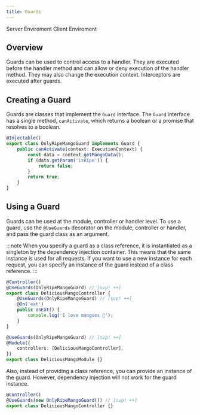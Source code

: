 ```yaml
---
title: Guards
---
```


<script lang="ts">
    import Badge from '$lib/Badge.svelte';
</script>

<Badge color='blue'>Server Enviroment</Badge>
<Badge color='green'>Client Enviroment</Badge>

## Overview

Guards can be used to control access to a handler. They are executed before the handler method and can allow or deny execution of the handler method. They may also change the execution context. Interceptors are executed after guards.

## Creating a Guard

Guards are classes that implement the `Guard` interface. The `Guard` interface has a single method, `canActivate`, which returns a boolean or a promise that resolves to a boolean.

```typescript
@Injectable()
export class OnlyRipeMangoGuard implements Guard {
    public canActivate(context: ExecutionContext) {
        const data = context.getMangoData();
        if (data.getParam('isRipe')) {
            return false;
        }
        return true;
    }
}
```

## Using a Guard

Guards can be used at the module, controller or handler level. To use a guard, use the `@UseGuards` decorator on the module, controller or handler, and pass the guard class as an argument.

:::note
When you specify a guard as a class reference, it is instantiated as a singleton by the dependency injection container. This means that the same instance is used for all requests. If you want to use a new instance for each request, you can specify an instance of the guard instead of a class reference.
:::

```typescript
@Controller()
@UseGuards(OnlyRipeMangoGuard) // [svp! ++]
export class DeliciousMangoController {
    @UseGuards(OnlyRipeMangoGuard) // [svp! ++]
    @On('eat')
    public onEat() {
        console.log('I love mangoes 🥭');
    }
}

@UseGuards(OnlyRipeMangoGuard) // [svp! ++]
@Module({
    controllers: [DeliciousMangoController],
})
export class DeliciousMangoModule {}
```

Also, instead of providing a class reference, you can provide an instance of the guard. However, dependency injection will not work for the guard instance.

```typescript
@Controller()
@UseGuards(new OnlyRipeMangoGuard()) // [svp! ++]
export class DeliciousMangoController {}
```
